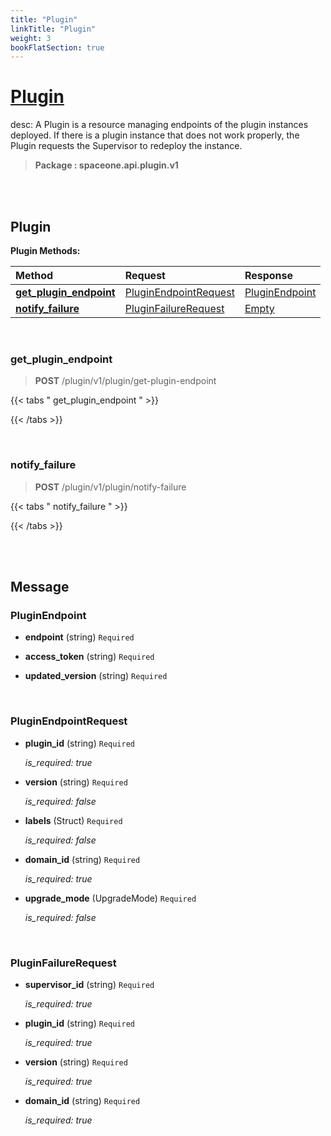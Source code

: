 ```yaml
---
title: "Plugin"
linkTitle: "Plugin"
weight: 3
bookFlatSection: true
---
```

# [Plugin](#Plugin)
desc: A Plugin is a resource managing endpoints of the plugin instances deployed. If there is a plugin instance that does not work properly, the Plugin requests the Supervisor to redeploy the instance.


>  **Package : spaceone.api.plugin.v1**

<br>
<br>

## Plugin


**Plugin Methods:**


| Method | Request | Response |
| :----- | :-------- | :-------- |
| [**get_plugin_endpoint**](./Plugin#get_plugin_endpoint) | [PluginEndpointRequest](Plugin#pluginendpointrequest) | [PluginEndpoint](./Plugin#pluginendpoint) |
| [**notify_failure**](./Plugin#notify_failure) | [PluginFailureRequest](Plugin#pluginfailurerequest) | [Empty](./Plugin#empty) |



    
<br>

### get_plugin_endpoint

> **POST** /plugin/v1/plugin/get-plugin-endpoint
>




 {{< tabs " get_plugin_endpoint " >}}




{{< /tabs >}}

    
<br>

### notify_failure

> **POST** /plugin/v1/plugin/notify-failure
>




 {{< tabs " notify_failure " >}}




{{< /tabs >}}

    


<br>
<br>

## Message



### PluginEndpoint
* **endpoint** (string)  `Required` 

    
* **access_token** (string)  `Required` 

    
* **updated_version** (string)  `Required` 

    <br>

### PluginEndpointRequest
* **plugin_id** (string)  `Required` 

  *is_required: true*

    
* **version** (string)  `Required` 

  *is_required: false*

    
* **labels** (Struct)  `Required` 

  *is_required: false*

    
* **domain_id** (string)  `Required` 

  *is_required: true*

    
* **upgrade_mode** (UpgradeMode)  `Required` 

  *is_required: false*

    <br>

### PluginFailureRequest
* **supervisor_id** (string)  `Required` 

  *is_required: true*

    
* **plugin_id** (string)  `Required` 

  *is_required: true*

    
* **version** (string)  `Required` 

  *is_required: true*

    
* **domain_id** (string)  `Required` 

  *is_required: true*

    <br>
